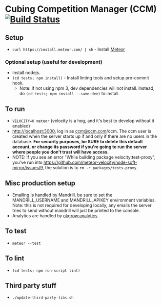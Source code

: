 Cubing Competition Manager (CCM) [![Build Status](https://travis-ci.org/cubing/ccm.png?branch=master)](https://travis-ci.org/cubing/ccm)
=======

## Setup
- `curl https://install.meteor.com/ | sh` - Install [Meteor](https://www.meteor.com/)

### Optional setup (useful for development)
- Install nodejs.
- `(cd tests; npm install)` - Install linting tools and setup pre-commit hook.
  - Note: if not using npm 3, dev dependencies will not install. Instead, do `(cd tests; npm install --save-dev)` to install.

## To run
- `VELOCITY=0 meteor` (velocity is a hog, and it's best to develop without it enabled)
- [http://localhost:3000](http://localhost:3000), log in as ccm@ccm.com/ccm. The ccm user is created when the server starts up if and only if there are no users in the database. **For security purposes, be SURE to delete this default account, or change its password if you're going to run the server where people you don't trust will have access.**
- NOTE: If you see an error "While building package velocity:test-proxy", you've run into https://github.com/meteor-velocity/node-soft-mirror/issues/9, the solution is to `rm -r packages/tests-proxy`.

## Misc production setup
- Emailing is handled by Mandrill. be sure to set the MANDRILL_USERNAME and MANDRILL_APIKEY environment variables. Note: this is not required for developing locally, any emails the server tries to send without mandrill will just be printed to the console.
- Analytics are handled by [okgrow:analytics](https://github.com/okgrow/analytics#configuration).

## To test
- `meteor --test`

## To lint
- `(cd tests; npm run-script lint)`

## Third party stuff
- `./update-third-party-libs.sh`
